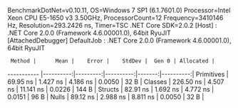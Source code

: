 
BenchmarkDotNet=v0.10.11, OS=Windows 7 SP1 (6.1.7601.0)
Processor=Intel Xeon CPU E5-1650 v3 3.50GHz, ProcessorCount=12
Frequency=3410146 Hz, Resolution=293.2426 ns, Timer=TSC
.NET Core SDK=2.0.2
  [Host]     : .NET Core 2.0.0 (Framework 4.6.00001.0), 64bit RyuJIT  [AttachedDebugger]
  DefaultJob : .NET Core 2.0.0 (Framework 4.6.00001.0), 64bit RyuJIT


     Method |      Mean |    Error |    StdDev |  Gen 0 | Allocated |
----------- |----------:|---------:|----------:|-------:|----------:|
 Primitives |  69.95 ns | 1.427 ns |  4.186 ns | 0.0050 |      32 B |
    Classes | 226.50 ns | 4.507 ns | 11.141 ns | 0.0226 |     144 B |
    Structs |  82.91 ns | 1.692 ns |  4.772 ns | 0.0151 |      96 B |
      Nulls |  89.12 ns | 2.988 ns |  8.811 ns | 0.0050 |      32 B |
